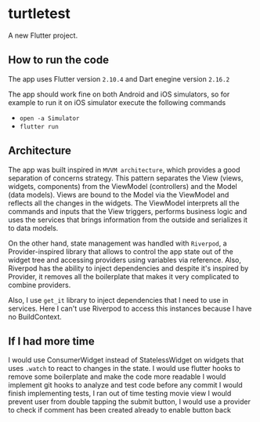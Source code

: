 # turtletest

A new Flutter project.

## How to run the code

The app uses Flutter version `2.10.4` and Dart enegine version `2.16.2`

The app should work fine on both Android and iOS simulators, so for example to run it on iOS simulator execute the following commands

- `open -a Simulator`
- `flutter run`

## Architecture

The app was built inspired in `MVVM architecture`, which provides a good separation of concerns strategy. This pattern separates the View (views, widgets, components) from the ViewModel (controllers) and the Model (data models). Views are bound to the Model via the ViewModel and reflects all the changes in the widgets. The ViewModel interprets all the commands and inputs that the View triggers, performs business logic and uses the services that brings information from the outside and serializes it to data models.

On the other hand, state management was handled with `Riverpod`, a Provider-inspired library that allows to control the app state out of the widget tree and accessing providers using variables via reference. Also, Riverpod has the ability to inject dependencies and despite it's inspired by Provider, it removes all the boilerplate that makes it very complicated to combine providers.

Also, I use `get_it` library to inject dependencies that I need to use in services. Here I can't use Riverpod to access this instances because I have no BuildContext.

## If I had more time

I would use ConsumerWidget instead of StatelessWidget on widgets that uses `.watch` to react to changes in the state.
I would use flutter hooks to remove some boilerplate and make the code more readable
I would implement git hooks to analyze and test code before any commit
I would finish implementing tests, I ran out of time testing movie view
I would prevent user from double tapping the submit button, I would use a provider to check if comment has been created already to enable button back
